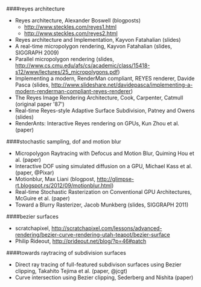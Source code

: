 ####reyes architecture

- Reyes architecture, Alexander Boswell (blogposts)
    - http://www.steckles.com/reyes1.html
    - http://www.steckles.com/reyes2.html
- Reyes architecture and Implementation, Kayvon Fatahalian (slides)
- A real-time micropolygon rendering, Kayvon Fatahalian (slides, SIGGRAPH 2009)
- Parallel micropolygon rendering (slides, http://www.cs.cmu.edu/afs/cs/academic/class/15418-s12/www/lectures/25_micropolygons.pdf)
- Implementing a modern, RenderMan compliant, REYES renderer, Davide Pasca (slides, http://www.slideshare.net/davidepasca/implementing-a-modern-renderman-compliant-reyes-renderer)
- The Reyes Image Rendering Architecture, Cook, Carpenter, Catmull (original paper '87')
- Real-time Reyes-style Adaptive Surface Subdivision, Patney and Owens (slides)
- RenderAnts: Interactive Reyes rendering on GPUs, Kun Zhou et al. (paper)

####stochastic sampling, dof and motion blur

- Micropolygon Raytracing with Defocus and Motion Blur, Quiming Hou et al. (paper)
- Interactive DOF using simulated diffusion on a GPU, Michael Kass et al. (paper, @Pixar)
- Motionblur, Max Liani (blogpost, http://glimpse-rt.blogspot.rs/2012/09/motionblur.html)
- Real-time Stochastic Rasterization on Conventional GPU Architectures, McGuire et al. (paper)
- Toward a Blurry Rasterizer, Jacob Munkberg (slides, SIGGRAPH 2011)

####bezier surfaces

- scratchapixel, http://scratchapixel.com/lessons/advanced-rendering/bezier-curve-rendering-utah-teapot/bezier-surface
- Philip Rideout, http://prideout.net/blog/?p=46#patch

####towards raytracing of subdivision surfaces

- Direct ray tracing of full-featured subdivison surfaces using Bezier clipping, Takahito Tejima et al. (paper, @jcgt)
- Curve intersection using Bezier clipping, Sederberg and Nishita (paper)
